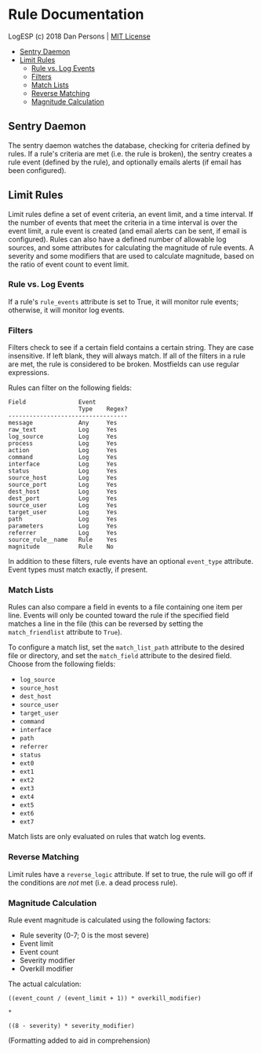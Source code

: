 # Rule Documentation

LogESP (c) 2018 Dan Persons | [MIT License](../LICENSE)

- [Sentry Daemon](#sentry-daemon)
- [Limit Rules](#limit-rules)
    - [Rule vs. Log Events](#rule-vs-log-events)
    - [Filters](#filters)
    - [Match Lists](#match-lists)
    - [Reverse Matching](#reverse-matching)
    - [Magnitude Calculation](#magnitude-calculation)

## Sentry Daemon
The sentry daemon watches the database, checking for criteria defined by rules. If a rule's criteria are met (i.e. the rule is broken), the sentry creates a rule event (defined by the rule), and optionally emails alerts (if email has been configured).

## Limit Rules
Limit rules define a set of event criteria, an event limit, and a time interval. If the number of events that meet the criteria in a time interval is over the event limit, a rule event is created (and email alerts can be sent, if email is configured). Rules can also have a defined number of allowable log sources, and some attributes for calculating the magnitude of rule events. A severity and some modifiers that are used to calculate magnitude, based on the ratio of event count to event limit.

### Rule vs. Log Events
If a rule's `rule_events` attribute is set to True, it will monitor rule events; otherwise, it will monitor log events.

### Filters
Filters check to see if a certain field contains a certain string. They are case insensitive. If left blank, they will always match. If all of the filters in a rule are met, the rule is considered to be broken. Mostfields can use regular expressions.

Rules can filter on the following fields:
```
Field               Event
                    Type    Regex?
----------------------------------
message             Any     Yes
raw_text            Log     Yes
log_source          Log     Yes
process             Log     Yes
action              Log     Yes
command             Log     Yes
interface           Log     Yes
status              Log     Yes
source_host         Log     Yes
source_port         Log     Yes
dest_host           Log     Yes
dest_port           Log     Yes
source_user         Log     Yes
target_user         Log     Yes
path                Log     Yes
parameters          Log     Yes
referrer            Log     Yes
source_rule__name   Rule    Yes
magnitude           Rule    No
```
In addition to these filters, rule events have an optional `event_type` attribute. Event types must match exactly, if present.

### Match Lists
Rules can also compare a field in events to a file containing one item per line. Events will only be counted toward the rule if the specified field matches a line in the file (this can be reversed by setting the `match_friendlist` attribute to `True`).

To configure a match list, set the `match_list_path` attribute to the desired file or directory, and set the `match_field` attribute to the desired field. Choose from the following fields:

- `log_source`
- `source_host`
- `dest_host`
- `source_user`
- `target_user`
- `command`
- `interface`
- `path`
- `referrer`
- `status`
- `ext0`
- `ext1`
- `ext2`
- `ext3`
- `ext4`
- `ext5`
- `ext6`
- `ext7`

Match lists are only evaluated on rules that watch log events.

### Reverse Matching
Limit rules have a `reverse_logic` attribute. If set to true, the rule will go off if the conditions are *not* met (i.e. a dead process rule).

### Magnitude Calculation
Rule event magnitude is calculated using the following factors:

- Rule severity (0-7; 0 is the most severe)
- Event limit
- Event count
- Severity modifier
- Overkill modifier

The actual calculation:
```
((event_count / (event_limit + 1)) * overkill_modifier)

*

((8 - severity) * severity_modifier)
```
(Formatting added to aid in comprehension)
